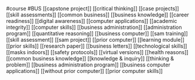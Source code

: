 #course
#BUS
[[capstone project]]
[[critical thinking]]
[[case projects]]
[[skill assessments]]
[[common business]]
[[business knowledge]]
[[career readiness]]
[[digital awareness]]
[[computer applications]]
[[academic integrity]]
[[computer skills]]
[[business administration]]
[[administration program]]
[[quantitative reasoning]]
[[business computer]]
[[sam training]]
[[skill assessment]]
[[sam project]]
[[prior computer]]
[[learning module]]
[[prior skills]]
[[research paper]]
[[business letters]]
[[technological skills]]
[[masks indoors]]
[[safety protocols]]
[[virtual versions]]
[[health reasons]]
[[common business knowledge]]
[[knowledge & inquiry]]
[[thinking & problem]]
[[business administration program]]
[[business computer applications]]
[[without prior computer]]
[[prior computer skills]]
